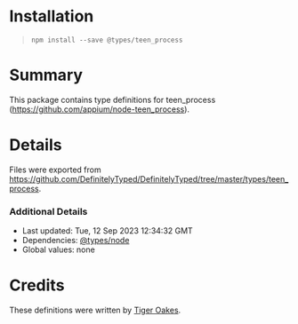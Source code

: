 # Installation
> `npm install --save @types/teen_process`

# Summary
This package contains type definitions for teen_process (https://github.com/appium/node-teen_process).

# Details
Files were exported from https://github.com/DefinitelyTyped/DefinitelyTyped/tree/master/types/teen_process.

### Additional Details
 * Last updated: Tue, 12 Sep 2023 12:34:32 GMT
 * Dependencies: [@types/node](https://npmjs.com/package/@types/node)
 * Global values: none

# Credits
These definitions were written by [Tiger Oakes](https://github.com/NotWoods).
